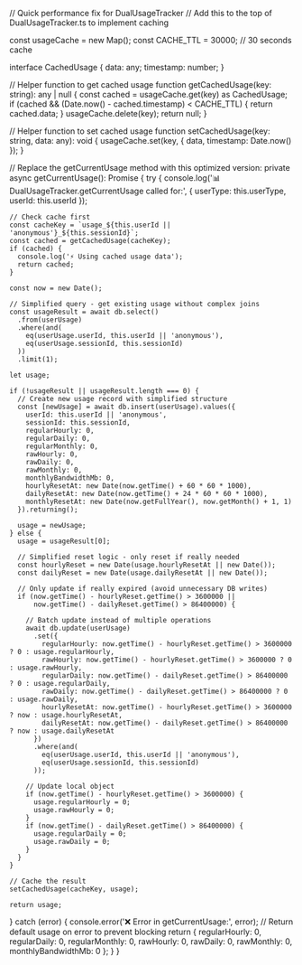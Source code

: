 // Quick performance fix for DualUsageTracker
// Add this to the top of DualUsageTracker.ts to implement caching

const usageCache = new Map();
const CACHE_TTL = 30000; // 30 seconds cache

interface CachedUsage {
  data: any;
  timestamp: number;
}

// Helper function to get cached usage
function getCachedUsage(key: string): any | null {
  const cached = usageCache.get(key) as CachedUsage;
  if (cached && (Date.now() - cached.timestamp) < CACHE_TTL) {
    return cached.data;
  }
  usageCache.delete(key);
  return null;
}

// Helper function to set cached usage
function setCachedUsage(key: string, data: any): void {
  usageCache.set(key, {
    data,
    timestamp: Date.now()
  });
}

// Replace the getCurrentUsage method with this optimized version:
private async getCurrentUsage(): Promise<any> {
  try {
    console.log('📊 DualUsageTracker.getCurrentUsage called for:', { userType: this.userType, userId: this.userId });
    
    // Check cache first
    const cacheKey = `usage_${this.userId || 'anonymous'}_${this.sessionId}`;
    const cached = getCachedUsage(cacheKey);
    if (cached) {
      console.log('⚡ Using cached usage data');
      return cached;
    }
    
    const now = new Date();
  
    // Simplified query - get existing usage without complex joins
    const usageResult = await db.select()
      .from(userUsage)
      .where(and(
        eq(userUsage.userId, this.userId || 'anonymous'),
        eq(userUsage.sessionId, this.sessionId)
      ))
      .limit(1);

    let usage;
    
    if (!usageResult || usageResult.length === 0) {
      // Create new usage record with simplified structure
      const [newUsage] = await db.insert(userUsage).values({
        userId: this.userId || 'anonymous',
        sessionId: this.sessionId,
        regularHourly: 0,
        regularDaily: 0,
        regularMonthly: 0,
        rawHourly: 0,
        rawDaily: 0,
        rawMonthly: 0,
        monthlyBandwidthMb: 0,
        hourlyResetAt: new Date(now.getTime() + 60 * 60 * 1000),
        dailyResetAt: new Date(now.getTime() + 24 * 60 * 60 * 1000),
        monthlyResetAt: new Date(now.getFullYear(), now.getMonth() + 1, 1)
      }).returning();
      
      usage = newUsage;
    } else {
      usage = usageResult[0];
      
      // Simplified reset logic - only reset if really needed
      const hourlyReset = new Date(usage.hourlyResetAt || new Date());
      const dailyReset = new Date(usage.dailyResetAt || new Date());
      
      // Only update if really expired (avoid unnecessary DB writes)
      if (now.getTime() - hourlyReset.getTime() > 3600000 || 
          now.getTime() - dailyReset.getTime() > 86400000) {
        
        // Batch update instead of multiple operations
        await db.update(userUsage)
          .set({
            regularHourly: now.getTime() - hourlyReset.getTime() > 3600000 ? 0 : usage.regularHourly,
            rawHourly: now.getTime() - hourlyReset.getTime() > 3600000 ? 0 : usage.rawHourly,
            regularDaily: now.getTime() - dailyReset.getTime() > 86400000 ? 0 : usage.regularDaily,
            rawDaily: now.getTime() - dailyReset.getTime() > 86400000 ? 0 : usage.rawDaily,
            hourlyResetAt: now.getTime() - hourlyReset.getTime() > 3600000 ? now : usage.hourlyResetAt,
            dailyResetAt: now.getTime() - dailyReset.getTime() > 86400000 ? now : usage.dailyResetAt
          })
          .where(and(
            eq(userUsage.userId, this.userId || 'anonymous'),
            eq(userUsage.sessionId, this.sessionId)
          ));
          
        // Update local object
        if (now.getTime() - hourlyReset.getTime() > 3600000) {
          usage.regularHourly = 0;
          usage.rawHourly = 0;
        }
        if (now.getTime() - dailyReset.getTime() > 86400000) {
          usage.regularDaily = 0;
          usage.rawDaily = 0;
        }
      }
    }

    // Cache the result
    setCachedUsage(cacheKey, usage);
    
    return usage;
  } catch (error) {
    console.error('❌ Error in getCurrentUsage:', error);
    // Return default usage on error to prevent blocking
    return {
      regularHourly: 0,
      regularDaily: 0,
      regularMonthly: 0,
      rawHourly: 0,
      rawDaily: 0,
      rawMonthly: 0,
      monthlyBandwidthMb: 0
    };
  }
}